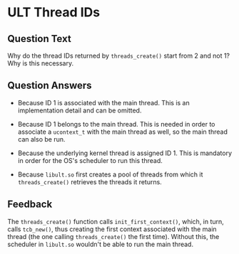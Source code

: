 # ULT Thread IDs

## Question Text

Why do the thread IDs returned by `threads_create()` start from 2 and not 1?
Why is this necessary.

## Question Answers

- Because ID 1 is associated with the main thread.
This is an implementation detail and can be omitted.

+ Because ID 1 belongs to the main thread.
This is needed in order to associate a `ucontext_t` with the main thread as well, so the main thread can also be run.

- Because the underlying kernel thread is assigned ID 1.
This is mandatory in order for the OS's scheduler to run this thread.

- Because `libult.so` first creates a pool of threads from which it `threads_create()` retrieves the threads it returns.

## Feedback

The `threads_create()` function calls `init_first_context()`, which, in turn, calls `tcb_new()`, thus creating the first context associated with the main thread (the one calling `threads_create()` the first time).
Without this, the scheduler in `libult.so` wouldn't be able to run the main thread.
